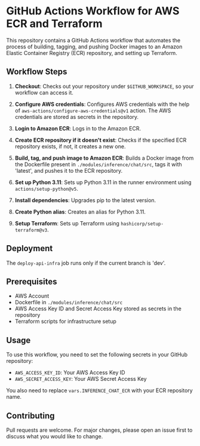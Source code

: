 # GitHub Actions Workflow for AWS ECR and Terraform

This repository contains a GitHub Actions workflow that automates the process of building, tagging, and pushing Docker images to an Amazon Elastic Container Registry (ECR) repository, and setting up Terraform.

## Workflow Steps

1. **Checkout**: Checks out your repository under `$GITHUB_WORKSPACE`, so your workflow can access it.

2. **Configure AWS credentials**: Configures AWS credentials with the help of `aws-actions/configure-aws-credentials@v1` action. The AWS credentials are stored as secrets in the repository.

3. **Login to Amazon ECR**: Logs in to the Amazon ECR.

4. **Create ECR repository if it doesn't exist**: Checks if the specified ECR repository exists, if not, it creates a new one.

5. **Build, tag, and push image to Amazon ECR**: Builds a Docker image from the Dockerfile present in `./modules/inference/chat/src`, tags it with 'latest', and pushes it to the ECR repository.

6. **Set up Python 3.11**: Sets up Python 3.11 in the runner environment using `actions/setup-python@v5`.

7. **Install dependencies**: Upgrades pip to the latest version.

8. **Create Python alias**: Creates an alias for Python 3.11.

9. **Setup Terraform**: Sets up Terraform using `hashicorp/setup-terraform@v3`.

## Deployment

The `deploy-api-infra` job runs only if the current branch is 'dev'.

## Prerequisites

- AWS Account
- Dockerfile in `./modules/inference/chat/src`
- AWS Access Key ID and Secret Access Key stored as secrets in the repository
- Terraform scripts for infrastructure setup

## Usage

To use this workflow, you need to set the following secrets in your GitHub repository:

- `AWS_ACCESS_KEY_ID`: Your AWS Access Key ID
- `AWS_SECRET_ACCESS_KEY`: Your AWS Secret Access Key

You also need to replace `vars.INFERENCE_CHAT_ECR` with your ECR repository name.

## Contributing

Pull requests are welcome. For major changes, please open an issue first to discuss what you would like to change.
